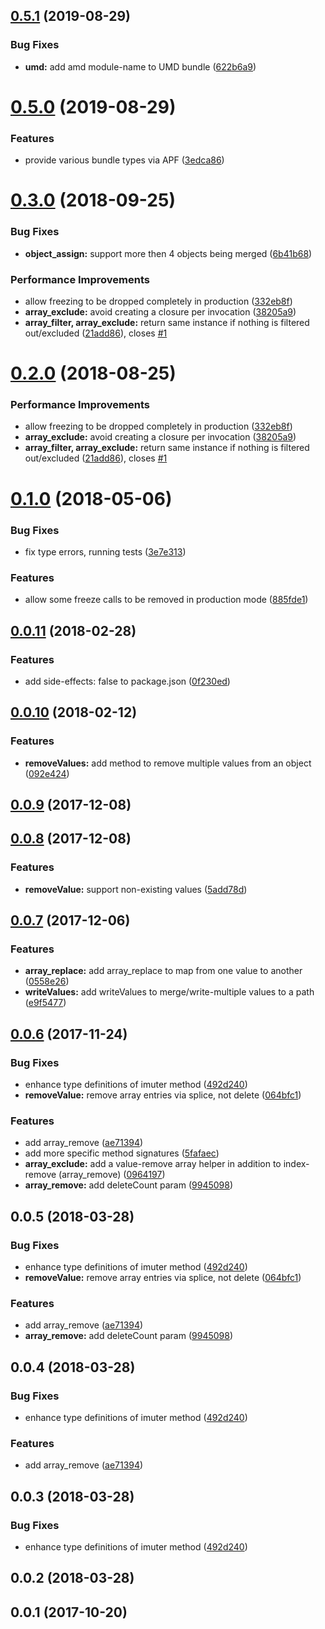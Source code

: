 ## [0.5.1](https://github.com/jbedard/imuter/compare/v0.5.0...v0.5.1) (2019-08-29)


### Bug Fixes

* **umd:** add amd module-name to UMD bundle ([622b6a9](https://github.com/jbedard/imuter/commit/622b6a9))



# [0.5.0](https://github.com/jbedard/imuter/compare/v0.4.0...v0.5.0) (2019-08-29)


### Features

* provide various bundle types via APF ([3edca86](https://github.com/jbedard/imuter/commit/3edca86))



<a name="0.3.0"></a>
# [0.3.0](https://github.com/jbedard/imuter/compare/v0.1.0...v0.3.0) (2018-09-25)


### Bug Fixes

* **object_assign:** support more then 4 objects being merged ([6b41b68](https://github.com/jbedard/imuter/commit/6b41b68))


### Performance Improvements

* allow freezing to be dropped completely in production ([332eb8f](https://github.com/jbedard/imuter/commit/332eb8f))
* **array_exclude:** avoid creating a closure per invocation ([38205a9](https://github.com/jbedard/imuter/commit/38205a9))
* **array_filter, array_exclude:** return same instance if nothing is filtered out/excluded ([21add86](https://github.com/jbedard/imuter/commit/21add86)), closes [#1](https://github.com/jbedard/imuter/issues/1)



<a name="0.2.0"></a>
# [0.2.0](https://github.com/jbedard/imuter/compare/492d240...v0.2.0) (2018-08-25)


### Performance Improvements

* allow freezing to be dropped completely in production ([332eb8f](https://github.com/jbedard/imuter/commit/332eb8f))
* **array_exclude:** avoid creating a closure per invocation ([38205a9](https://github.com/jbedard/imuter/commit/38205a9))
* **array_filter, array_exclude:** return same instance if nothing is filtered out/excluded ([21add86](https://github.com/jbedard/imuter/commit/21add86)), closes [#1](https://github.com/jbedard/imuter/issues/1)



<a name="0.1.0"></a>
# [0.1.0](https://github.com/jbedard/imuter/compare/v0.0.11...v0.1.0) (2018-05-06)


### Bug Fixes

* fix type errors, running tests ([3e7e313](https://github.com/jbedard/imuter/commit/3e7e313))


### Features

* allow some freeze calls to be removed in production mode ([885fde1](https://github.com/jbedard/imuter/commit/885fde1))



<a name="0.0.11"></a>
## [0.0.11](https://github.com/jbedard/imuter/compare/v0.0.10...v0.0.11) (2018-02-28)


### Features

* add side-effects: false to package.json ([0f230ed](https://github.com/jbedard/imuter/commit/0f230ed))



<a name="0.0.10"></a>
## [0.0.10](https://github.com/jbedard/imuter/compare/v0.0.9...v0.0.10) (2018-02-12)


### Features

* **removeValues:** add method to remove multiple values from an object ([092e424](https://github.com/jbedard/imuter/commit/092e424))



<a name="0.0.9"></a>
## [0.0.9](https://github.com/jbedard/imuter/compare/v0.0.8...v0.0.9) (2017-12-08)



<a name="0.0.8"></a>
## [0.0.8](https://github.com/jbedard/imuter/compare/v0.0.7...v0.0.8) (2017-12-08)


### Features

* **removeValue:** support non-existing values ([5add78d](https://github.com/jbedard/imuter/commit/5add78d))



<a name="0.0.7"></a>
## [0.0.7](https://github.com/jbedard/imuter/compare/v0.0.6...v0.0.7) (2017-12-06)


### Features

* **array_replace:** add array_replace to map from one value to another ([0558e26](https://github.com/jbedard/imuter/commit/0558e26))
* **writeValues:** add writeValues to merge/write-multiple values to a path ([e9f5477](https://github.com/jbedard/imuter/commit/e9f5477))



<a name="0.0.6"></a>
## [0.0.6](https://github.com/jbedard/imuter/compare/492d240...v0.0.6) (2017-11-24)


### Bug Fixes

* enhance type definitions of imuter method ([492d240](https://github.com/jbedard/imuter/commit/492d240))
* **removeValue:** remove array entries via splice, not delete ([064bfc1](https://github.com/jbedard/imuter/commit/064bfc1))


### Features

* add array_remove ([ae71394](https://github.com/jbedard/imuter/commit/ae71394))
* add more specific method signatures ([5fafaec](https://github.com/jbedard/imuter/commit/5fafaec))
* **array_exclude:** add a value-remove array helper in addition to index-remove (array_remove) ([0964197](https://github.com/jbedard/imuter/commit/0964197))
* **array_remove:** add deleteCount param ([9945098](https://github.com/jbedard/imuter/commit/9945098))



<a name="0.0.5"></a>
## 0.0.5 (2018-03-28)


### Bug Fixes

* enhance type definitions of imuter method ([492d240](https://github.com/jbedard/imuter/commit/492d240))
* **removeValue:** remove array entries via splice, not delete ([064bfc1](https://github.com/jbedard/imuter/commit/064bfc1))


### Features

* add array_remove ([ae71394](https://github.com/jbedard/imuter/commit/ae71394))
* **array_remove:** add deleteCount param ([9945098](https://github.com/jbedard/imuter/commit/9945098))



<a name="0.0.4"></a>
## 0.0.4 (2018-03-28)


### Bug Fixes

* enhance type definitions of imuter method ([492d240](https://github.com/jbedard/imuter/commit/492d240))


### Features

* add array_remove ([ae71394](https://github.com/jbedard/imuter/commit/ae71394))



<a name="0.0.3"></a>
## 0.0.3 (2018-03-28)


### Bug Fixes

* enhance type definitions of imuter method ([492d240](https://github.com/jbedard/imuter/commit/492d240))



<a name="0.0.2"></a>
## 0.0.2 (2018-03-28)



<a name="0.0.1"></a>
## 0.0.1 (2017-10-20)



